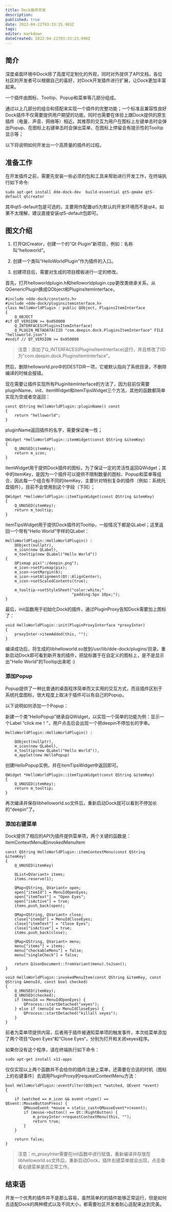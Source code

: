 ```yaml
---
title: Dock插件开发
description: 
published: true
date: 2022-04-21T03:33:25.983Z
tags: 
editor: markdown
dateCreated: 2022-04-21T03:33:23.990Z
---
```


## 简介

深度桌面环境中Dock除了高度可定制化的外观，同时对外提供了API文档，各位社区的开发者可以根据自己的喜好，对Dock开发插件进行扩展，让Dock更加丰富起来。

一个插件由图标、Tooltip、Popup和菜单等几部分组成。

通过以上几部分的组合和搭配来实现一个插件的完整功能；一个标准且兼容性良好Dock插件不仅需要提供用户期望的功能，同时也需要在体验上跟Dock提供的原生插件（电量、声音、网络等）相近。其推荐的交互为用户在图标上左键单击时会弹出Popup、在图标上右键单击时会弹出菜单、在图标上停留会有提示性的Tooltip显示等；

以下将说明如何开发出一个高质量的插件的过程。

## 准备工作

在开发插件之前，需要先安装一些必须的包和工具来帮助进行开发工作，在终端执行如下命令:

```
sudo apt-get install dde-dock-dev  build-essential qt5-qmake qt5-default qtcreator
```

其中qt5-default包是可选的，主要用作配置qt5为默认的开发环境而不是qt4，如果不太理解，建议直接安装qt5-default包即可。

## 图文介绍

1. 打开QtCreator，创建一个的“Qt Plugin”新项目，例如：名称叫“helloworld”。  


2. 创建一个类叫“HelloWorldPlugin”作为插件的入口。 



3. 创建项目后，需要对生成的项目模板进行一定的修改。

 首先，打开helloworldplugin.h和helloworldplugin.cpp更改类继承关系，从QGenericPlugin换成QObject和PluginsItemInterface，

```
#include <dde-dock/constants.h>
#include <dde-dock/pluginsiteminterface.h>
class HelloWorldPlugin : public QObject, PluginsItemInterface
{
    Q_OBJECT
#if QT_VERSION >= 0x050000
    Q_INTERFACES(PluginsItemInterface)
    Q_PLUGIN_METADATA(IID "com.deepin.dock.PluginsItemInterface" FILE "helloworld.json")
#endif // QT_VERSION >= 0x050000
```
> 注意：添加了Q_INTERFACES(PluginsItemInterface)这行，并且修改了IID为"com.deepin.dock.PluginsItemInterface"。

然后，删除helloworld.pro中的DESTDIR一项，它被默认指向了系统目录，不删除编译的时候会报错。

现在需要让插件实现所有PluginItemInterface的方法了，因为目前仅需要pluginName、init、itemWidget和itemTipsWidget三个方法，其他的函数都简单实现为空或者空返回：

```
const QString HelloWorldPlugin::pluginName() const
{
    return "helloworld";
}
```
pluginName返回插件的名字，需要保证唯一性；

```
QWidget *HelloWorldPlugin::itemWidget(const QString &itemKey)
{
    Q_UNUSED(itemKey);
    return m_icon;
}
```
itemWidget用于提供Dock插件的图标，为了保证一定的灵活性返回QWidget；其中的itemKey，是因为一个插件可以提供不限制数量的图标、Popup和菜单等组合，因此每一个组合有不同的itemKey，主要针对特别复杂的插件（例如：系统托盘插件），目前不会使用到这个字段（下同）；

```
QWidget *HelloWorldPlugin::itemTipsWidget(const QString &itemKey)
{
    Q_UNUSED(itemKey);
    return m_tooltip;
}
```
itemTipsWidget用于提供Dock插件的Tooltip，一般情况下都是QLabel；这里返回一个带有“Hello World”字样的QLabel：

```
HelloWorldPlugin::HelloWorldPlugin() :
    QObject(nullptr),
    m_icon(new QLabel),
    m_tooltip(new QLabel("Hello World"))
{
    QPixmap pix(":/deepin.png");
    m_icon->setPixmap(pix);
    m_icon->setMargin(6);
    m_icon->setAlignment(Qt::AlignCenter);
    m_icon->setScaledContents(true);
    
    m_tooltip->setStyleSheet("color:white;"
                             "padding:5px 10px;");
}
```
最后，init函数用于初始化Dock的插件，通过PluginProxy告知Dock需要加上图标了：
```
void HelloWorldPlugin::init(PluginProxyInterface *proxyInter)
{
    proxyInter->itemAdded(this, "");
}
```
编译成功后，将生成的libhelloworld.so放到/usr/lib/dde-dock/plugins/目录，重新启动Dock即可看到新开发的插件，把鼠标置于在自定义的图标上，是不是显示出"Hello World"的Tooltip出来呢 :)


### 添加Popup

Popup提供了一种比普通的桌面程序简单而又实用的交互方式，而且插件区别于系统托盘图标，很大程度上取决于插件可以有自己的Popup。

以下说明如何添加一个Popup：

新建一个类“HelloPopup”继承自QWidget，以实现一个简单的功能为例：显示一个Label “click me！”，用户点击后会出现一个把deepin不停加长的字串。

```
HelloWorldPlugin::HelloWorldPlugin() :

    QObject(nullptr),
    m_icon(new QLabel),
    m_tooltip(new QLabel("Hello World")),
    m_applet(new HelloPopup)
```
创建HelloPopup实例，并在itemTipsWidget中返回即可。
```
QWidget *HelloWorldPlugin::itemTipsWidget(const QString &itemKey)
{
    Q_UNUSED(itemKey);
    return m_tooltip;
}
```
再次编译并保存libhelloworld.so文件后，重新启动Dock就可以看到不停加长的“deepin”了。

### 添加右键菜单

Dock提供了相应的API为插件提供菜单项，两个关键的函数是：itemContextMenu和invokedMenuItem
```
const QString HelloWorldPlugin::itemContextMenu(const QString &itemKey)
{
    Q_UNUSED(itemKey)

    QList<QVariant> items;
    items.reserve(1);
    
    QMap<QString, QVariant> open;
    open["itemId"] = MenuIdOpenEyes;
    open["itemText"] = "Open Eyes";
    open["isActive"] = true;
    items.push_back(open);
    
    QMap<QString, QVariant> close;
    close["itemId"] = MenuIdCloseEyes;
    close["itemText"] = "Close Eyes";
    close["isActive"] = true;
    items.push_back(close);
    
    QMap<QString, QVariant> menu;
    menu["items"] = items;
    menu["checkableMenu"] = false;
    menu["singleCheck"] = false;
    
    return QJsonDocument::fromVariant(menu).toJson();
}

void HelloWorldPlugin::invokedMenuItem(const QString &itemKey, const QString &menuId, const bool checked)
{
    Q_UNUSED(itemKey);
    Q_UNUSED(checked);
    if (menuId == MenuIdOpenEyes) {
        QProcess::startDetached("xeyes");
    } else if (menuId == MenuIdCloseEyes) {
        QProcess::startDetached("killall xeyes");
    }
}
```
前者为菜单项提供内容，后者用于插件被通知菜单项的触发事件，本次给菜单添加了两个项目“Open Eyes“和”Close Eyes“，分别为打开和关闭xeyes程序。

如果你没有这个程序，请在终端执行如下命令：
```
sudo apt-get install x11-apps
```
仅仅实现以上两个函数并不会给你的插件注册上菜单，还需要在合适的时机（图标上的右键事件）去调用PluginProxy的requestContextMenu方法：
```
bool HelloWorldPlugin::eventFilter(QObject *watched, QEvent *event)
{

    if (watched == m_icon && event->type() == QEvent::MouseButtonPress) {
        QMouseEvent *mouse = static_cast<QMouseEvent*>(event);
        if (mouse->button() == Qt::RightButton) {
            m_proxyInter->requestContextMenu(this, "");
            return true;
        }
    }
    
    return false;
}
```

> 注意：m_proxyInter需要在init函数中进行赋值，重新编译并存放在libhelloworld.so文件后，重新启动Dock，插件右键菜单就会出现，点击查看右键菜单是否正常工作。


## 结束语


开发一个优秀的插件并不是那么容易，虽然简单的的插件能够正常运行，但是如何去适配Dock的两种模式以及不同大小，都需要社区开发者耐心适配来达到完美。